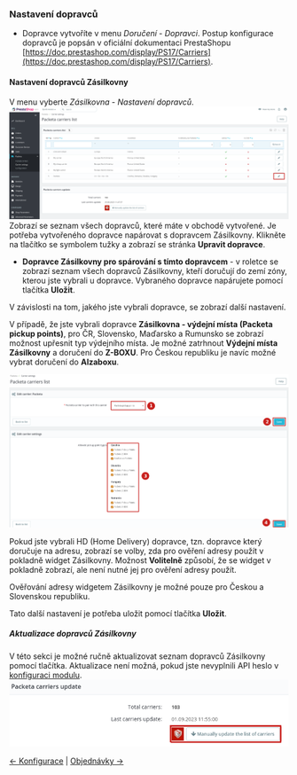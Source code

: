 ### Nastavení dopravců
- Dopravce vytvoříte v menu *Doručení* - *Dopravci*.
Postup konfigurace dopravců je popsán v oficiální dokumentaci PrestaShopu [https://doc.prestashop.com/display/PS17/Carriers](https://doc.prestashop.com/display/PS17/Carriers).

#### Nastavení dopravců Zásilkovny

V menu vyberte *Zásilkovna* - *Nastavení dopravců*.![screen](../assets/packeta_carrier_list.png)
Zobrazí se seznam všech dopravců, které máte v obchodě vytvořené. 
Je potřeba vytvořeného dopravce napárovat s dopravcem Zásilkovny. Klikněte na tlačítko se symbolem tužky a zobrazí se stránka **Upravit dopravce**.


- **Dopravce Zásilkovny pro spárování s tímto dopravcem** - v roletce se zobrazí seznam všech dopravců Zásilkovny, kteří doručují do zemí zóny, kterou jste vybrali u dopravce.
Vybraného dopravce napárujete pomocí tlačítka **Uložit**.

V závislosti na tom, jakého jste vybrali dopravce, se zobrazí další nastavení.

V případě, že jste vybrali dopravce **Zásilkovna - výdejní místa (Packeta pickup points)**, pro ČR, Slovensko, Maďarsko a Rumunsko se zobrazí možnost upřesnit typ výdejního místa.
Je možné zatrhnout **Výdejní místa Zásilkovny** a doručení do **Z-BOXU**. 
Pro Českou republiku je navíc možné vybrat doručení do **Alzaboxu**.

![screen Packeta pickup points](../assets/edit_carrier_pp.png)

Pokud jste vybrali HD (Home Delivery) dopravce, tzn. dopravce který doručuje na adresu, zobrazí se volby, zda 
pro ověření adresy použít v pokladně widget Zásilkovny. Možnost **Volitelně** způsobí, že se widget v pokladně zobrazí,
ale není nutné jej pro ověření adresy použít.

Ověřování adresy widgetem Zásilkovny je možné pouze pro Českou a Slovenskou republiku.

Tato další nastavení je potřeba uložit pomocí tlačítka **Uložit**.

##### Aktualizace dopravců Zásilkovny
V této sekci je možné ručně aktualizovat seznam dopravců Zásilkovny pomocí tlačítka.
Aktualizace není možná, pokud jste nevyplnili API heslo v [konfiguraci modulu](configuration.md).
![screen](../assets/manual_carrier_update.png)

[&larr; Konfigurace](configuration.md) | [Objednávky &rarr;](orders.md)
